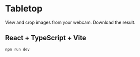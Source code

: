 # Tabletop

View and crop images from your webcam. Download the result.

## React + TypeScript + Vite

`npm run dev`

